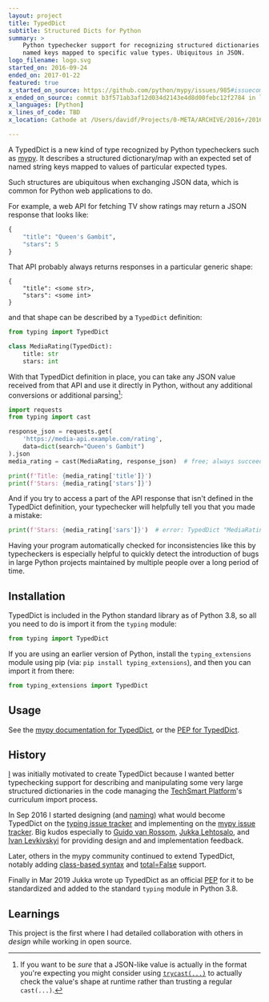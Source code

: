 ```yaml
---
layout: project
title: TypedDict
subtitle: Structured Dicts for Python
summary: >
    Python typechecker support for recognizing structured dictionaries with specific
    named keys mapped to specific value types. Ubiquitous in JSON.
logo_filename: logo.svg
started_on: 2016-09-24
ended_on: 2017-01-22
featured: true
x_started_on_source: https://github.com/python/mypy/issues/985#issuecomment-249400784
x_ended_on_source: commit b3f571ab3af12d034d2143e4d8d00febc12f2784 in local git repo
x_languages: [Python]
x_lines_of_code: TBD
x_location: Cathode at /Users/davidf/Projects/0-META/ARCHIVE/2016+/2016/mypy

---
```

A TypedDict is a new kind of type recognized by Python typecheckers such as [mypy].
It describes a structured dictionary/map with an expected set of 
named string keys mapped to values of particular expected types.

Such structures are ubiquitous when exchanging JSON data,
which is common for Python web applications to do.

[mypy]: http://mypy-lang.org/

For example, a web API for fetching TV show ratings may return a JSON response that looks like:

```python
{
    "title": "Queen's Gambit",
    "stars": 5
}
```

That API probably always returns responses in a particular generic shape:

```
{
    "title": <some str>,
    "stars": <some int>
}
```

and that shape can be described by a `TypedDict` definition:

```python
from typing import TypedDict

class MediaRating(TypedDict):
    title: str
    stars: int
```

With that TypedDict definition in place, you can take any JSON value received from
that API and use it directly in Python, without any additional conversions
or additional parsing[^parsing]:

[^parsing]: If you want to be *sure* that a JSON-like value is actually in the format you're expecting you might consider using [`trycast(...)`](/projects/trycast/) to actually check the value's shape at runtime rather than trusting a regular `cast(...)`.

```python
import requests
from typing import cast

response_json = requests.get(
    'https://media-api.example.com/rating',
    data=dict(search="Queen's Gambit")
).json
media_rating = cast(MediaRating, response_json)  # free; always succeeds; trusts endpoint

print(f'Title: {media_rating['title']}')
print(f'Stars: {media_rating['stars']}')
```

And if you try to access a part of the API response that isn't defined in the
TypedDict definition, your typechecker will helpfully tell you that you made
a mistake:

```python
print(f'Stars: {media_rating['sars']}')  # error: TypedDict "MediaRating" has no key 'sars'
```

Having your program automatically checked for inconsistencies like this by
typecheckers is especially helpful to quickly detect the introduction of bugs
in large Python projects maintained by multiple people over a long period of time.


## Installation

TypedDict is included in the Python standard library as of Python 3.8, so all
you need to do is import it from the `typing` module:

```python
from typing import TypedDict
```

If you are using an earlier version of Python, install the `typing_extensions`
module using pip (via: `pip install typing_extensions`), and then you can
import it from there:

```python
from typing_extensions import TypedDict
```


## Usage

See the [mypy documentation for TypedDict], or the [PEP for TypedDict].

[mypy documentation for TypedDict]: https://mypy.readthedocs.io/en/stable/more_types.html#typeddict
[PEP for TypedDict]: https://www.python.org/dev/peps/pep-0589/


## History

[I] was initially motivated to create TypedDict because I wanted better 
typechecking support for describing and manipulating some very large structured 
dictionaries in the code managing the [TechSmart Platform]'s curriculum import 
process<!-- ...specifically calendar_file.py -->.

[I]: /about/
[TechSmart Platform]: /projects/techsmart-platform/

In Sep 2016 I started designing (and [naming]) what would become TypedDict on the
[typing issue tracker] and implementing on the [mypy issue tracker].
Big kudos especially to [Guido van Rossom](https://github.com/gvanrossum), 
[Jukka Lehtosalo](https://github.com/JukkaL), and
[Ivan Levkivskyi](https://github.com/ilevkivskyi) for providing design and
and implementation feedback.

[typing issue tracker]: https://github.com/python/typing/issues/28
[mypy issue tracker]: https://github.com/python/mypy/issues/985
[naming]: https://github.com/python/typing/issues/28#issuecomment-249992739

Later, others in the mypy community continued to extend TypedDict, notably
adding [class-based syntax] and [total=False] support.

[class-based syntax]: https://github.com/python/typing/issues/28#issuecomment-254243330
[total=False]: https://github.com/python/mypy/issues/2632

Finally in Mar 2019 Jukka wrote up TypedDict as an official [PEP] for it to be 
standardized and added to the standard `typing` module in Python 3.8.

[PEP]: https://www.python.org/dev/peps/pep-0589/


## Learnings

This project is the first where I had detailed collaboration with others in
*design* while working in open source.
